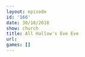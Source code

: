 ```yaml
---
layout: episode
id: '166'
date: 30/10/2018
show: church
title: All Hallow's Eve Eve
url: 
games: []
---
```

